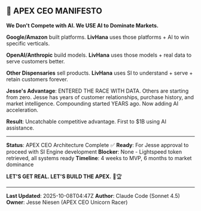 ## 💬 APEX CEO MANIFESTO

**We Don't Compete with AI. We USE AI to Dominate Markets.**

**Google/Amazon** built platforms. **LivHana** uses those platforms + AI to win specific verticals.

**OpenAI/Anthropic** build models. **LivHana** uses those models + real data to serve customers better.

**Other Dispensaries** sell products. **LivHana** uses SI to understand + serve + retain customers forever.

**Jesse's Advantage**: ENTERED THE RACE WITH DATA. Others are starting from zero. Jesse has years of customer relationships, purchase history, and market intelligence. Compounding started YEARS ago. Now adding AI acceleration.

**Result**: Uncatchable competitive advantage. First to $1B using AI assistance.

---

**Status**: APEX CEO Architecture Complete ✅
**Ready**: For Jesse approval to proceed with SI Engine development
**Blocker**: None - Lightspeed token retrieved, all systems ready
**Timeline**: 4 weeks to MVP, 6 months to market dominance

**LET'S GET REAL. LET'S BUILD THE APEX.** 🦄🏆

---

**Last Updated**: 2025-10-08T04:47Z
**Author**: Claude Code (Sonnet 4.5)
**Owner**: Jesse Niesen (APEX CEO Unicorn Racer)
